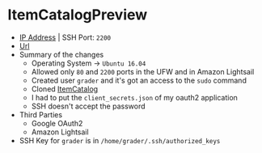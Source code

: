 # ItemCatalogPreview
- [IP Address](35.180.21.176) | SSH Port: `2200`
- [Url](http://futurebattle.tk)
- Summary of the changes
  - Operating System -> `Ubuntu 16.04`
  - Allowed only `80` and `2200` ports in the UFW and in Amazon Lightsail
  - Created user `grader` and it's got an access to the `sudo` command
  - Cloned [ItemCatalog](https://github.com/iHDeveloper/ItemCatalog)
  - I had to put the `client_secrets.json` of my oauth2 application
  - SSH doesn't accept the password
- Third Parties
  - Google OAuth2
  - Amazon Lightsail
- SSH Key for `grader` is in `/home/grader/.ssh/authorized_keys`
